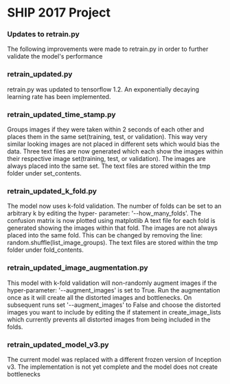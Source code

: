 # SHIP 2017 Project 

### Updates to retrain.py

The following improvements were made to retrain.py in order to further validate the model's performance

### retrain_updated.py

retrain.py was updated to tensorflow 1.2.
An exponentially decaying learning rate has been implemented.

### retrain_updated_time_stamp.py

Groups images if they were taken within 2 seconds of each other and places them in the same set(training, 
test, or validation). This way very similar looking images are not placed in different sets which would bias 
the data.
Three text files are now generated which each show the images within their respective image set(training, 
test, or validation). The images are always placed into the same set. The text files are stored within the tmp 
folder under set_contents.

### retrain_updated_k_fold.py

The model now uses k-fold validation. The number of folds can be set to an arbitrary k by editing the hyper-
parameter: '--how_many_folds'.
The confusion matrix is now plotted using matplotlib
A text file for each fold is generated showing the images within that fold. The images are not always placed 
into the same fold. This can be changed by removing the line:
    random.shuffle(list_image_groups). 
The text files are stored within the tmp folder under fold_contents.


### retrain_updated_image_augmentation.py

This model with k-fold validation will non-randomly augment images if the hyper-parameter: '--augment_images' 
is set to True. Run the augmentation once as it will create all the distorted images and bottlenecks. On 
subsequent runs set '--augment_images' to False and choose the distorted images you want to include by editing the if statement in 
create_image_lists which currently prevents all distorted images from being included in the folds.

### retrain_updated_model_v3.py

The current model was replaced with a different frozen version of Inception v3. The implementation is not yet 
complete and the model does not create bottlenecks

